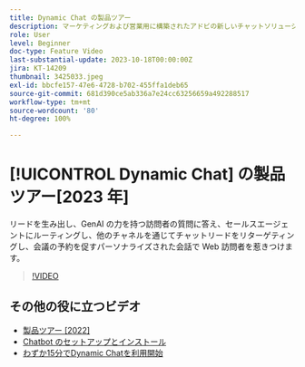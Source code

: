 ```yaml
---
title: Dynamic Chat の製品ツアー
description: マーケティングおよび営業用に構築されたアドビの新しいチャットソリューションである Dynamic Chat について説明します。
role: User
level: Beginner
doc-type: Feature Video
last-substantial-update: 2023-10-18T00:00:00Z
jira: KT-14209
thumbnail: 3425033.jpeg
exl-id: bbcfe157-47e6-4728-b702-455ffa1deb65
source-git-commit: 681d390ce5ab336a7e24cc63256659a492288517
workflow-type: tm+mt
source-wordcount: '80'
ht-degree: 100%

---
```


# [!UICONTROL Dynamic Chat] の製品ツアー[2023 年]

リードを生み出し、GenAI の力を持つ訪問者の質問に答え、セールスエージェントにルーティングし、他のチャネルを通じてチャットリードをリターゲティングし、会議の予約を促すパーソナライズされた会話で Web 訪問者を惹きつけます。

>[!VIDEO](https://video.tv.adobe.com/v/3425033/?learn=on)

## その他の役に立つビデオ

* [製品ツアー [2022]](product-tour-2022.md)
* [Chatbot のセットアップとインストール](setup.md)
* [わずか15分でDynamic Chatを利用開始](go-live-in-15-minutes.md)
